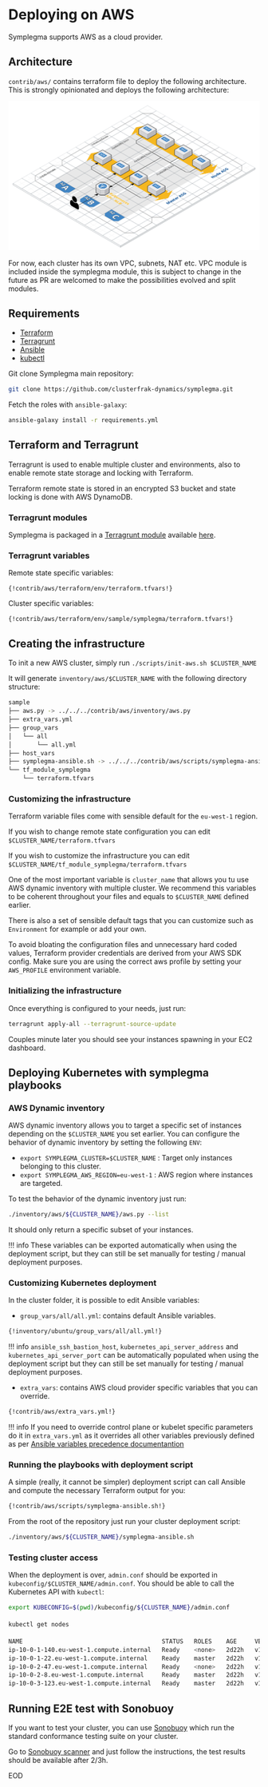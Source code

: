 # Deploying on AWS

Symplegma supports AWS as a cloud provider.

## Architecture

`contrib/aws/` contains terraform file to deploy the following architecture. This is strongly opinionated and deploys the following architecture:

![aws reference architecture](../images/aws-infra-transparent.png)

For now, each cluster has its own VPC, subnets, NAT etc. VPC module is included inside the symplegma module, this is subject to change in the future as PR are welcomed to make the possibilities evolved and split modules.

## Requirements

* [Terraform](https://www.terraform.io/intro/getting-started/install.html)
* [Terragrunt](https://github.com/gruntwork-io/terragrunt#install-terragrunt)
* [Ansible](https://docs.ansible.com/ansible/latest/installation_guide/intro_installation.html)
* [kubectl](https://kubernetes.io/docs/tasks/tools/install-kubectl/)

Git clone Symplegma main repository:

```bash
git clone https://github.com/clusterfrak-dynamics/symplegma.git
```

Fetch the roles with `ansible-galaxy`:

```bash
ansible-galaxy install -r requirements.yml
```

## Terraform and Terragrunt

Terragrunt is used to enable multiple cluster and environments, also to enable remote state storage and locking with Terraform.

Terraform remote state is stored in an encrypted S3 bucket and state locking is done with AWS DynamoDB.

### Terragrunt modules

Symplegma is packaged in a [Terragrunt module](https://github.com/gruntwork-io/terragrunt) available [here](https://github.com/clusterfrak-dynamics/symplegma/tree/master/contrib/aws/terraform).

### Terragrunt variables

Remote state specific variables:

```
{!contrib/aws/terraform/env/terraform.tfvars!}
```

Cluster specific variables:

```
{!contrib/aws/terraform/env/sample/symplegma/terraform.tfvars!}
```

## Creating the infrastructure

To init a new AWS cluster, simply run `./scripts/init-aws.sh $CLUSTER_NAME`

It will generate `inventory/aws/$CLUSTER_NAME` with the following directory structure:

```bash
sample
├── aws.py -> ../../../contrib/aws/inventory/aws.py
├── extra_vars.yml
├── group_vars
│   └── all
│       └── all.yml
├── host_vars
├── symplegma-ansible.sh -> ../../../contrib/aws/scripts/symplegma-ansible.sh
└── tf_module_symplegma
    └── terraform.tfvars
```

### Customizing the infrastructure

Terraform variable files come with sensible default for the `eu-west-1` region.

If you wish to change remote state configuration you can edit `$CLUSTER_NAME/terraform.tfvars`

If you wish to customize the infrastructure you can edit `$CLUSTER_NAME/tf_module_symplegma/terraform.tfvars`

One of the most important variable is `cluster_name` that allows you tu use AWS dynamic inventory with multiple cluster. We recommend this variables to be coherent throughout your files and equals to `$CLUSTER_NAME` defined earlier.

There is also a set of sensible default tags that you can customize such as `Environment` for example or add your own.

To avoid bloating the configuration files and unnecessary hard coded values, Terraform provider credentials are derived from your AWS SDK config. Make sure you are using the correct aws profile by setting your `AWS_PROFILE` environment variable.

### Initializing the infrastructure

Once everything is configured to your needs, just run:

```bash
terragrunt apply-all --terragrunt-source-update
```

Couples minute later you should see your instances spawning in your EC2 dashboard.

## Deploying Kubernetes with symplegma playbooks

### AWS Dynamic inventory

AWS dynamic inventory allows you to target a specific set of instances depending on the `$CLUSTER_NAME` you set earlier. You can configure the behavior of dynamic inventory by setting the following `ENV`:

* `export SYMPLEGMA_CLUSTER=$CLUSTER_NAME` : Target only instances belonging to this cluster.
* `export SYMPLEGMA_AWS_REGION=eu-west-1` : AWS region where instances are targeted.

To test the behavior of the dynamic inventory just run:

```bash
./inventory/aws/${CLUSTER_NAME}/aws.py --list
```

It should only return a specific subset of your instances.

!!! info
    These variables can be exported automatically when using the deployment script, but they can still be set manually for testing / manual deployment purposes.

### Customizing Kubernetes deployment

In the cluster folder, it is possible to edit Ansible variables:

* `group_vars/all/all.yml`: contains default Ansible variables.

```bash
{!inventory/ubuntu/group_vars/all/all.yml!}
```

!!! info
    `ansible_ssh_bastion_host`, `kubernetes_api_server_address` and `kubernetes_api_server_port` can be automatically populated when using the deployment script but they can still be set manually for testing / manual deployment purposes.

* `extra_vars`: contains AWS cloud provider specific variables that you can override.

```bash
{!contrib/aws/extra_vars.yml!}
```

!!! info
    If you need to override control plane or kubelet specific parameters do it in `extra_vars.yml` as it overrides all other variables previously defined as per [Ansible variables precedence documentantion](https://docs.ansible.com/ansible/2.7/user_guide/playbooks_variables.html#variable-precedence-where-should-i-put-a-variable)

### Running the playbooks with deployment script

A simple (really, it cannot be simpler) deployment script can call Ansible and compute the necessary Terraform output for you:

```bash
{!contrib/aws/scripts/symplegma-ansible.sh!}
```

From the root of the repository just run your cluster deployment script:

```bash
./inventory/aws/${CLUSTER_NAME}/symplegma-ansible.sh
```

### Testing cluster access

When the deployment is over, `admin.conf` should be exported in `kubeconfig/$CLUSTER_NAME/admin.conf`. You should be able to call the Kubernetes API with `kubectl`:

```bash
export KUBECONFIG=$(pwd)/kubeconfig/${CLUSTER_NAME}/admin.conf

kubectl get nodes

NAME                                       STATUS   ROLES    AGE     VERSION
ip-10-0-1-140.eu-west-1.compute.internal   Ready    <none>   2d22h   v1.13.0
ip-10-0-1-22.eu-west-1.compute.internal    Ready    master   2d22h   v1.13.0
ip-10-0-2-47.eu-west-1.compute.internal    Ready    <none>   2d22h   v1.13.0
ip-10-0-2-8.eu-west-1.compute.internal     Ready    master   2d22h   v1.13.0
ip-10-0-3-123.eu-west-1.compute.internal   Ready    master   2d22h   v1.13.0
```

## Running E2E test with Sonobuoy

If you want to test your cluster, you can use [Sonobuoy](https://github.com/heptio/sonobuoy) which run the standard conformance testing suite on your cluster.

Go to [Sonobuoy scanner](https://scanner.heptio.com/) and just follow the instructions, the test results should be available after 2/3h.

EOD
